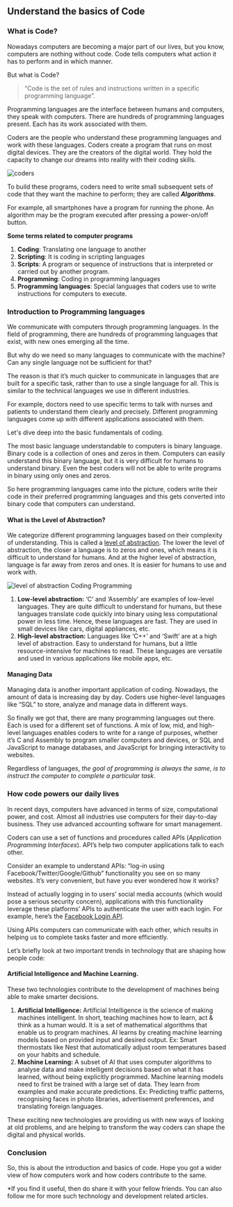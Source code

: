 ## Understand the basics of Code


### What is Code?

Nowadays computers are becoming a major part of our lives, but you know, computers are nothing without code. Code tells computers what action it has to perform and in which manner.

But what is Code?

> “Code is the set of rules and instructions written in a specific programming language”.

Programming languages are the interface between humans and computers, they speak with computers. There are hundreds of programming languages present. Each has its work associated with them.

Coders are the people who understand these programming languages and work with these languages. Coders create a program that runs on most digital devices. They are the creators of the digital world. They hold the capacity to change our dreams into reality with their coding skills.

![coders](https://cdn.hashnode.com/res/hashnode/image/upload/v1638686069206/ROv2q-L4S.jpeg)


To build these programs, coders need to write small subsequent sets of code that they want the machine to perform; they are called ***Algorithms***.

For example, all smartphones have a program for running the phone. An algorithm may be the program executed after pressing a power-on/off button.

**Some terms related to computer programs**

1.  **Coding**: Translating one language to another
2.  **Scripting**: It is coding in scripting languages
3.  **Scripts**: A program or sequence of instructions that is interpreted or carried out by another program.
4.  **Programming**: Coding in programming languages
5.  **Programming languages**: Special languages that coders use to write instructions for computers to execute.

### Introduction to Programming languages

We communicate with computers through programming languages. In the field of programming, there are hundreds of programming languages that exist, with new ones emerging all the time.

But why do we need so many languages to communicate with the machine? Can any single language not be sufficient for that?

The reason is that it’s much quicker to communicate in languages that are built for a specific task, rather than to use a single language for all. This is similar to the technical languages we use in different industries.

For example, doctors need to use specific terms to talk with nurses and patients to understand them clearly and precisely. Different programming languages come up with different applications associated with them.

Let's dive deep into the basic fundamentals of coding.

The most basic language understandable to computers is binary language. Binary code is a collection of ones and zeros in them. Computers can easily understand this binary language, but it is very difficult for humans to understand binary. Even the best coders will not be able to write programs in binary using only ones and zeros.

So here programming languages came into the picture, coders write their code in their preferred programming languages and this gets converted into binary code that computers can understand.

#### **What is the Level of Abstraction?**

We categorize different programming languages based on their complexity of understanding. This is called a [level of abstraction](https://codeburst.io/a-story-of-abstraction-1dae64d979ba). The lower the level of abstraction, the closer a language is to zeros and ones, which means it is difficult to understand for humans. And at the higher level of abstraction, language is far away from zeros and ones. It is easier for humans to use and work with.

![level of abstraction Coding Programming](https://cdn.hashnode.com/res/hashnode/image/upload/v1638686071078/_fv6Cm2AE.png)

1.  **Low-level abstraction:** ‘C’ and ‘Assembly’ are examples of low-level languages. They are quite difficult to understand for humans, but these languages translate code quickly into binary using less computational power in less time. Hence, these languages are fast. They are used in small devices like cars, digital appliances, etc.
2.  **High-level abstraction:** Languages like ‘C++’ and ‘Swift’ are at a high level of abstraction. Easy to understand for humans, but a little resource-intensive for machines to read. These languages are versatile and used in various applications like mobile apps, etc.

#### **Managing Data**

Managing data is another important application of coding. Nowadays, the amount of data is increasing day by day. Coders use higher-level languages like “SQL” to store, analyze and manage data in different ways.

So finally we got that, there are many programming languages out there. Each is used for a different set of functions. A mix of low, mid, and high-level languages enables coders to write for a range of purposes, whether it’s C and Assembly to program smaller computers and devices, or SQL and JavaScript to manage databases, and JavaScript for bringing interactivity to websites.

Regardless of languages, *the goal of programming is always the same, is to instruct the computer to complete a particular task.*

### How code powers our daily lives

In recent days, computers have advanced in terms of size, computational power, and cost. Almost all industries use computers for their day-to-day business. They use advanced accounting software for smart management.

Coders can use a set of functions and procedures called APIs (*Application Programming Interfaces*). API’s help two computer applications talk to each other.

Consider an example to understand APIs: “log-in using Facebook/Twitter/Google/Github” functionality you see on so many websites. It’s very convenient, but have you ever wondered how it works?

Instead of actually logging in to users’ social media accounts (which would pose a serious security concern), applications with this functionality leverage these platforms’ APIs to authenticate the user with each login. For example, here’s the [Facebook Login API](https://developers.facebook.com/docs/facebook-login).

Using APIs computers can communicate with each other, which results in helping us to complete tasks faster and more efficiently.

Let’s briefly look at two important trends in technology that are shaping how people code:

#### Artificial Intelligence and Machine Learning.

These two technologies contribute to the development of machines being able to make smarter decisions.

1.  **Artificial Intelligence:** Artificial Intelligence is the science of making machines intelligent. In short, teaching machines how to learn, act & think as a human would. It is a set of mathematical algorithms that enable us to program machines. AI learns by creating machine learning models based on provided input and desired output. Ex: Smart thermostats like Nest that automatically adjust room temperatures based on your habits and schedule.
2.  **Machine Learning:** A subset of AI that uses computer algorithms to analyse data and make intelligent decisions based on what it has learned, without being explicitly programmed. Machine learning models need to first be trained with a large set of data. They learn from examples and make accurate predictions. Ex: Predicting traffic patterns, recognising faces in photo libraries, advertisement preferences, and translating foreign languages.

These exciting new technologies are providing us with new ways of looking at old problems, and are helping to transform the way coders can shape the digital and physical worlds.

### Conclusion

So, this is about the introduction and basics of code. Hope you got a wider view of how computers work and how coders contribute to the same.

*If you find it useful, then do share it with your fellow friends. You can also follow me for more such technology and development related articles.